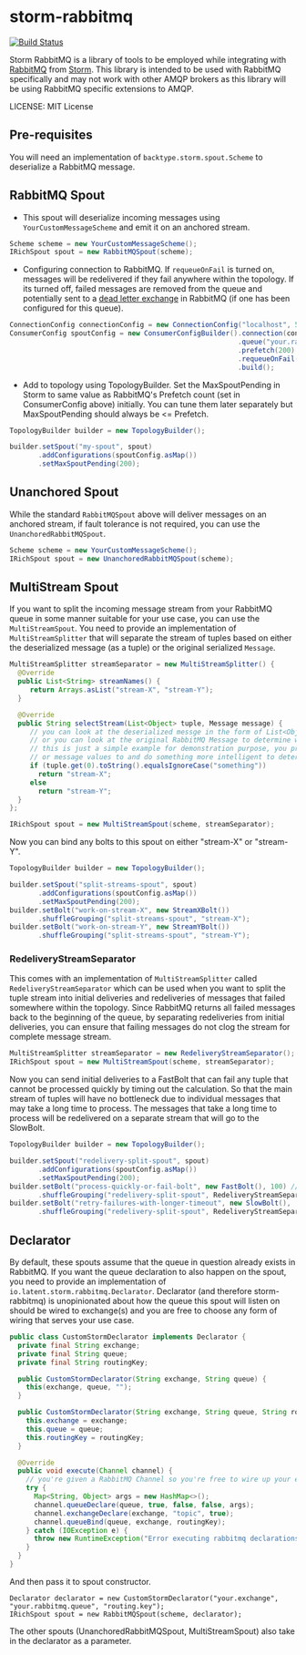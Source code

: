 # storm-rabbitmq

[![Build Status](https://travis-ci.org/ppat/storm-rabbitmq.png)](https://travis-ci.org/ppat/storm-rabbitmq)


Storm RabbitMQ is a library of tools to be employed while integrating with [RabbitMQ](https://github.com/rabbitmq/rabbitmq-server/) from [Storm](https://github.com/nathanmarz/storm/). This library is intended to be used with RabbitMQ specifically and may not work with other AMQP brokers as this library will be using RabbitMQ specific extensions to AMQP.

LICENSE: MIT License


## Pre-requisites

You will need an implementation of ```backtype.storm.spout.Scheme``` to deserialize a RabbitMQ message.


## RabbitMQ Spout

- This spout will deserialize incoming messages using ```YourCustomMessageScheme``` and emit it on an anchored stream.

```java
Scheme scheme = new YourCustomMessageScheme();
IRichSpout spout = new RabbitMQSpout(scheme);
```

- Configuring connection to RabbitMQ. If ```requeueOnFail``` is turned on, messages will be redelivered if they fail anywhere within the topology. If its turned off, failed messages are removed from the queue and potentially sent to a [dead letter exchange](http://www.rabbitmq.com/dlx.html) in RabbitMQ (if one has been configured for this queue).

```java
ConnectionConfig connectionConfig = new ConnectionConfig("localhost", 5672, "guest", "guest", ConnectionFactory.DEFAULT_VHOST, 10); // host, port, username, password, virtualHost, heartBeat 
ConsumerConfig spoutConfig = new ConsumerConfigBuilder().connection(connectionConfig)
                                                        .queue("your.rabbitmq.queue")
                                                        .prefetch(200)
                                                        .requeueOnFail()
                                                        .build();
```

- Add to topology using TopologyBuilder. Set the MaxSpoutPending in Storm to same value as RabbitMQ's Prefetch count (set in ConsumerConfig above) initially. You can tune them later separately but MaxSpoutPending should always be <= Prefetch.

```java
TopologyBuilder builder = new TopologyBuilder();

builder.setSpout("my-spout", spout)
       .addConfigurations(spoutConfig.asMap())
       .setMaxSpoutPending(200);
```

## Unanchored Spout

While the standard ```RabbitMQSpout``` above will deliver messages on an anchored stream, if fault tolerance is not required, you can use the ```UnanchoredRabbitMQSpout```.

```java
Scheme scheme = new YourCustomMessageScheme();
IRichSpout spout = new UnanchoredRabbitMQSpout(scheme);
```

## MultiStream Spout

If you want to split the incoming message stream from your RabbitMQ queue in some manner suitable for your use case, you can use the ```MultiStreamSpout```. You need to provide an implementation of ```MultiStreamSplitter``` that will separate the stream of tuples based on either the deserialized message (as a tuple) or the original serialized ```Message```.

```java
MultiStreamSplitter streamSeparator = new MultiStreamSplitter() {
  @Override
  public List<String> streamNames() {
     return Arrays.asList("stream-X", "stream-Y");
  }

  @Override
  public String selectStream(List<Object> tuple, Message message) {
     // you can look at the deserialized messge in the form of List<Object> tuple
     // or you can look at the original RabbitMQ Message to determine which stream it should be emitted in
     // this is just a simple example for demonstration purpose, you probably will want to inspect the right tuple
     // or message values to and do something more intelligent to determine which stream it should be assigned to
     if (tuple.get(0).toString().equalsIgnoreCase("something"))
       return "stream-X";
     else
       return "stream-Y";
  }
};

IRichSpout spout = new MultiStreamSpout(scheme, streamSeparator);
```

Now you can bind any bolts to this spout on either "stream-X" or "stream-Y".

```java
TopologyBuilder builder = new TopologyBuilder();

builder.setSpout("split-streams-spout", spout)
       .addConfigurations(spoutConfig.asMap())
       .setMaxSpoutPending(200);
builder.setBolt("work-on-stream-X", new StreamXBolt())
       .shuffleGrouping("split-streams-spout", "stream-X");       
builder.setBolt("work-on-stream-Y", new StreamYBolt())
       .shuffleGrouping("split-streams-spout", "stream-Y");       
```

### RedeliveryStreamSeparator

This comes with an implementation of ```MultiStreamSplitter```  called ```RedeliveryStreamSeparator``` which can be used when you want to split the tuple stream into initial deliveries and redeliveries of messages that failed somewhere within the topology. Since RabbitMQ returns all failed messages back to the beginning of the queue, by separating redeliveries from initial deliveries, you can ensure that failing messages do not clog the stream for complete message stream.

```java
MultiStreamSplitter streamSeparator = new RedeliveryStreamSeparator();
IRichSpout spout = new MultiStreamSpout(scheme, streamSeparator);
```

Now you can send initial deliveries to a FastBolt that can fail any tuple that cannot be processed quickly by timing out the calculation. So that the main stream of tuples will have no bottleneck due to individual messages that may take a long time to process. The messages that take a long time to process will be redelivered on a separate stream that will go to the SlowBolt.

```java
TopologyBuilder builder = new TopologyBuilder();

builder.setSpout("redelivery-split-spout", spout)
       .addConfigurations(spoutConfig.asMap())
       .setMaxSpoutPending(200);
builder.setBolt("process-quickly-or-fail-bolt", new FastBolt(), 100) // fast bolt with parallelism
       .shuffleGrouping("redelivery-split-spout", RedeliveryStreamSeparator.INITIAL_DELIVERY_STREAM);       
builder.setBolt("retry-failures-with-longer-timeout", new SlowBolt(),  20) // slow bolt with different parallelism
       .shuffleGrouping("redelivery-split-spout", RedeliveryStreamSeparator.REDELIVERY_STREAM);       
```

## Declarator

By default, these spouts assume that the queue in question already exists in RabbitMQ. If you want the queue declaration to also happen on the spout, you need to provide an implementation of ```io.latent.storm.rabbitmq.Declarator```. Declarator (and therefore storm-rabbitmq) is unopinionated about how the queue this spout will listen on should be wired to exchange(s) and you are free to choose any form of wiring that serves your use case.

```java
public class CustomStormDeclarator implements Declarator {
  private final String exchange;
  private final String queue;
  private final String routingKey;

  public CustomStormDeclarator(String exchange, String queue) {
    this(exchange, queue, "");
  }

  public CustomStormDeclarator(String exchange, String queue, String routingKey) {
    this.exchange = exchange;
    this.queue = queue;
    this.routingKey = routingKey;
  }

  @Override
  public void execute(Channel channel) {
    // you're given a RabbitMQ Channel so you're free to wire up your exchange/queue bindings as you see fit
    try {
      Map<String, Object> args = new HashMap<>();
      channel.queueDeclare(queue, true, false, false, args);
      channel.exchangeDeclare(exchange, "topic", true);
      channel.queueBind(queue, exchange, routingKey);
    } catch (IOException e) {
      throw new RuntimeException("Error executing rabbitmq declarations.", e);
    }
  }
}
```

And then pass it to spout constructor. 
```
Declarator declarator = new CustomStormDeclarator("your.exchange", "your.rabbitmq.queue", "routing.key");
IRichSpout spout = new RabbitMQSpout(scheme, declarator);
``` 
The other spouts (UnanchoredRabbitMQSpout, MultiStreamSpout) also take in the declarator as a parameter.

